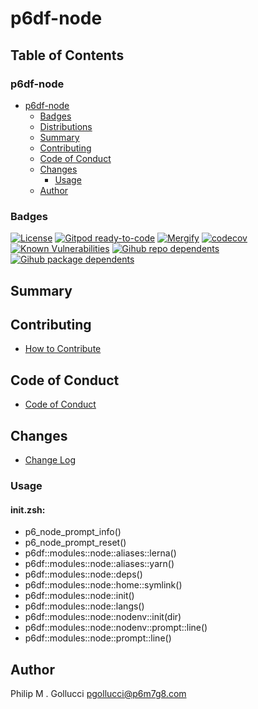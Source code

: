 # p6df-node

## Table of Contents


### p6df-node
- [p6df-node](#p6df-node)
  - [Badges](#badges)
  - [Distributions](#distributions)
  - [Summary](#summary)
  - [Contributing](#contributing)
  - [Code of Conduct](#code-of-conduct)
  - [Changes](#changes)
    - [Usage](#usage)
  - [Author](#author)

### Badges

[![License](https://img.shields.io/badge/License-Apache%202.0-yellowgreen.svg)](https://opensource.org/licenses/Apache-2.0)
[![Gitpod ready-to-code](https://img.shields.io/badge/Gitpod-ready--to--code-blue?logo=gitpod)](https://gitpod.io/#https://github.com/p6m7g8/p6df-node)
[![Mergify](https://img.shields.io/endpoint.svg?url=https://gh.mergify.io/badges/p6m7g8/p6df-node/&style=flat)](https://mergify.io)
[![codecov](https://codecov.io/gh/p6m7g8/p6df-node/branch/master/graph/badge.svg?token=14Yj1fZbew)](https://codecov.io/gh/p6m7g8/p6df-node)
[![Known Vulnerabilities](https://snyk.io/test/github/p6m7g8/p6df-node/badge.svg?targetFile=package.json)](https://snyk.io/test/github/p6m7g8/p6df-node?targetFile=package.json)
[![Gihub repo dependents](https://badgen.net/github/dependents-repo/p6m7g8/p6df-node)](https://github.com/p6m7g8/p6df-node/network/dependents?dependent_type=REPOSITORY)
[![Gihub package dependents](https://badgen.net/github/dependents-pkg/p6m7g8/p6df-node)](https://github.com/p6m7g8/p6df-node/network/dependents?dependent_type=PACKAGE)

## Summary

## Contributing

- [How to Contribute](CONTRIBUTING.md)

## Code of Conduct

- [Code of Conduct](https://github.com/p6m7g8/.github/blob/master/CODE_OF_CONDUCT.md)

## Changes

- [Change Log](CHANGELOG.md)

### Usage

#### init.zsh:

- p6_node_prompt_info()
- p6_node_prompt_reset()
- p6df::modules::node::aliases::lerna()
- p6df::modules::node::aliases::yarn()
- p6df::modules::node::deps()
- p6df::modules::node::home::symlink()
- p6df::modules::node::init()
- p6df::modules::node::langs()
- p6df::modules::node::nodenv::init(dir)
- p6df::modules::node::nodenv::prompt::line()
- p6df::modules::node::prompt::line()


## Author

Philip M . Gollucci <pgollucci@p6m7g8.com>

